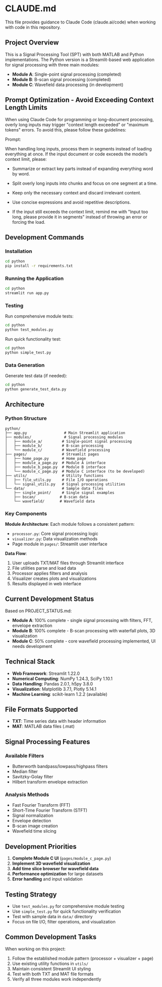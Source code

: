 # CLAUDE.md

This file provides guidance to Claude Code (claude.ai/code) when working with code in this repository.

## Project Overview

This is a Signal Processing Tool (SPT) with both MATLAB and Python implementations. The Python version is a Streamlit-based web application for signal processing with three main modules:

- **Module A**: Single-point signal processing (completed)
- **Module B**: B-scan signal processing (completed)  
- **Module C**: Wavefield data processing (in development)

## Prompt Optimization - Avoid Exceeding Context Length Limits

When using Claude Code for programming or long-document processing, overly long inputs may trigger "context length exceeded" or "maximum tokens" errors. To avoid this, please follow these guidelines:

Prompt:

When handling long inputs, process them in segments instead of loading everything at once. If the input document or code exceeds the model’s context limit, please:

- Summarize or extract key parts instead of expanding everything word by word.

- Split overly long inputs into chunks and focus on one segment at a time.

- Keep only the necessary context and discard irrelevant content.

- Use concise expressions and avoid repetitive descriptions.

- If the input still exceeds the context limit, remind me with "Input too long, please provide it in segments" instead of throwing an error or forcing the load.

## Development Commands

### Installation
```bash
cd python
pip install -r requirements.txt
```

### Running the Application
```bash
cd python
streamlit run app.py
```

### Testing
Run comprehensive module tests:
```bash
cd python
python test_modules.py
```

Run quick functionality test:
```bash
cd python
python simple_test.py
```

### Data Generation
Generate test data (if needed):
```bash
cd python
python generate_test_data.py
```

## Architecture

### Python Structure
```
python/
├── app.py                 # Main Streamlit application
├── modules/               # Signal processing modules
│   ├── module_a/         # Single-point signal processing
│   ├── module_b/         # B-scan processing  
│   └── module_c/         # Wavefield processing
├── pages/                # Streamlit pages
│   ├── home_page.py      # Home page
│   ├── module_a_page.py  # Module A interface
│   ├── module_b_page.py  # Module B interface
│   └── module_c_page.py  # Module C interface (to be developed)
├── utils/                # Utility functions
│   ├── file_utils.py     # File I/O operations
│   └── signal_utils.py   # Signal processing utilities
└── data/                 # Sample data files
    ├── single_point/     # Single signal examples
    ├── bscan/           # B-scan data
    └── wavefield/       # Wavefield data
```

### Key Components

**Module Architecture**: Each module follows a consistent pattern:
- `processor.py`: Core signal processing logic
- `visualizer.py`: Data visualization methods  
- Page module in `pages/`: Streamlit user interface

**Data Flow**:
1. User uploads TXT/MAT files through Streamlit interface
2. File utilities parse and load data
3. Processor applies filters and analysis
4. Visualizer creates plots and visualizations
5. Results displayed in web interface

## Current Development Status

Based on PROJECT_STATUS.md:
- **Module A**: 100% complete - single signal processing with filters, FFT, envelope extraction
- **Module B**: 100% complete - B-scan processing with waterfall plots, 3D visualization  
- **Module C**: 50% complete - core wavefield processing implemented, UI needs development

## Technical Stack

- **Web Framework**: Streamlit 1.22.0
- **Numerical Computing**: NumPy 1.24.3, SciPy 1.10.1
- **Data Handling**: Pandas 2.0.1, h5py 3.8.0
- **Visualization**: Matplotlib 3.7.1, Plotly 5.14.1
- **Machine Learning**: scikit-learn 1.2.2 (available)

## File Formats Supported

- **TXT**: Time series data with header information
- **MAT**: MATLAB data files (.mat)

## Signal Processing Features

### Available Filters
- Butterworth bandpass/lowpass/highpass filters
- Median filter
- Savitzky-Golay filter
- Hilbert transform envelope extraction

### Analysis Methods
- Fast Fourier Transform (FFT)
- Short-Time Fourier Transform (STFT) 
- Signal normalization
- Envelope detection
- B-scan image creation
- Wavefield time slicing

## Development Priorities

1. **Complete Module C UI** (`pages/module_c_page.py`)
2. **Implement 3D wavefield visualization** 
3. **Add time slice browser for wavefield data**
4. **Performance optimization** for large datasets
5. **Error handling** and input validation

## Testing Strategy

- Use `test_modules.py` for comprehensive module testing
- Use `simple_test.py` for quick functionality verification
- Test with sample data in `data/` directory
- Focus on file I/O, filter operations, and visualization

## Common Development Tasks

When working on this project:
1. Follow the established module pattern (processor + visualizer + page)
2. Use existing utility functions in `utils/`
3. Maintain consistent Streamlit UI styling
4. Test with both TXT and MAT file formats
5. Verify all three modules work independently